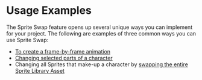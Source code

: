 # Usage Examples

The Sprite Swap feature opens up several unique ways you can implement for your project. The following are examples of three common ways you can use Sprite Swap:

* [To create a frame-by-frame animation](FFanimation.md)
* [Changing selected parts of a character](CharacterParts.md)
* Changing all Sprites that make-up a character by [swapping the entire Sprite Library Asset](SLASwap.md)